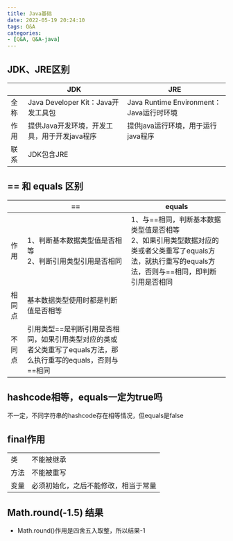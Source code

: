 ```yaml
---
title: Java基础
date: 2022-05-19 20:24:10
tags: Q&A
categories:
- [Q&A, Q&A-java]
---
```

## JDK、JRE区别
||JDK|JRE|
|---|---|---|
|全称|Java Developer Kit：Java开发工具包|Java Runtime Environment：Java运行时环境|
|作用|提供Java开发环境，开发工具，用于开发java程序|提供java运行环境，用于运行java程序|
|联系|JDK包含JRE|

## == 和 equals 区别
||==|equals|
|---|---|---|
|作用|1、判断基本数据类型值是否相等<br/>2、判断引用类型引用是否相同|1、与==相同，判断基本数据类型值是否相等<br/>2、如果引用类型数据对应的类或者父类重写了equals方法，就执行重写的equals方法，否则与==相同，即判断引用是否相同|
|相同点|基本数据类型使用时都是判断值是否相等|
|不同点|引用类型==是判断引用是否相同，如果引用类型对应的类或者父类重写了equals方法，那么执行重写的equals，否则与==相同|

## hashcode相等，equals一定为true吗
不一定，不同字符串的hashcode存在相等情况，但equals是false

## final作用
|||
|---|---|
|类|不能被继承|
|方法|不能被重写|
|变量|必须初始化，之后不能修改，相当于常量|

## Math.round(-1.5) 结果
* Math.round()作用是四舍五入取整，所以结果-1
